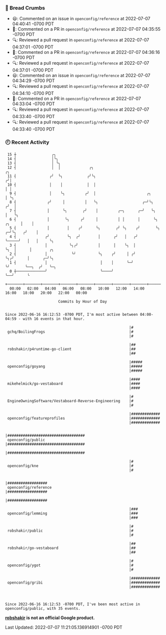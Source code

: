 ### 🍞 Bread Crumbs

 * 😃: Commented on an issue in `openconfig/reference` at 2022-07-07 04:40:41 -0700 PDT
 * 💬: Commented on a PR in  `openconfig/reference` at 2022-07-07 04:35:55 -0700 PDT
 * 🔍: Reviewed a pull request in  `openconfig/reference` at 2022-07-07 04:37:01 -0700 PDT
 * 💬: Commented on a PR in  `openconfig/reference` at 2022-07-07 04:36:16 -0700 PDT
 * 🔍: Reviewed a pull request in  `openconfig/reference` at 2022-07-07 04:37:01 -0700 PDT
 * 😃: Commented on an issue in `openconfig/reference` at 2022-07-07 04:34:29 -0700 PDT
 * 🔍: Reviewed a pull request in  `openconfig/reference` at 2022-07-07 04:34:10 -0700 PDT
 * 💬: Commented on a PR in  `openconfig/reference` at 2022-07-07 04:33:04 -0700 PDT
 * 🔍: Reviewed a pull request in  `openconfig/reference` at 2022-07-07 04:33:40 -0700 PDT
 * 🔍: Reviewed a pull request in  `openconfig/reference` at 2022-07-07 04:33:40 -0700 PDT

### 🕘 Recent Activity
```
 15 ┼                ╭╮
 14 ┤                │╰╮
 13 ┤                │ ╰╮
 12 ┤                │  │             ╭╮                                              ╭╮
 11 ┤               ╭╯  ╰╮           ╭╯╰╮                                            ╭╯│
 10 ┤               │    │           │  │                                            │ │
  9 ┤               │    ╰╮         ╭╯  │                       ╭╮                   │ ╰╮
  8 ┤              ╭╯     │         │   ╰╮                    ╭─╯╰╮                 ╭╯  │
  7 ┤              │      ╰╮       ╭╯    │         ╭─╮      ╭─╯   ╰╮                │   ╰╮
  6 ┤              │       ╰╮     ╭╯     │         │ │      │      ╰╮        ╭╮     │    │
  5 ┤              │        │    ╭╯      ╰╮       ╭╯ ╰╮    ╭╯       ╰╮     ╭─╯╰╮   ╭╯    │
  4 ┤             ╭╯        ╰╮  ╭╯        │      ╭╯   │   ╭╯         ╰─────╯   │   │     ╰╮
  3 ┤             │          ╰╮╭╯         │      │    ╰╮  │                    ╰╮  │      │        ╭╮
  2 ┤             │           ╰╯          ╰╮    ╭╯     │ ╭╯                     ╰╮╭╯      │      ╭─╯╰╮
  1 ┤             │                        │    │      ╰─╯                       ╰╯       ╰──╮  ╭╯   ╰─╮
  0 ┼─────────────╯                        ╰────╯                                            ╰──╯      ╰
    +───────+───────+───────+───────+───────+───────+───────+───────+───────+───────+───────+───────+────
  00:00   02:00   04:00   06:00   08:00   10:00   12:00   14:00   16:00   18:00   20:00   22:00   00:00   

						Commits by Hour of Day


Since 2022-06-16 16:12:53 -0700 PDT, I'm most active between 04:00-04:59 - with 16 events in that hour.

```



```
                                                        |#
 gchq/BoilingFrogs                                      |#
                                                        |#

                                                        |##
 robshakir/p4runtime-go-client                          |##
                                                        |##

                                                        |#####
 openconfig/goyang                                      |#####
                                                        |#####

                                                        |####
 mikehelmick/go-vestaboard                              |####
                                                        |####

                                                        |#
 EngineOwningSoftware/Vestaboard-Reverse-Engineering    |#
                                                        |#

                                                        |#############
 openconfig/featureprofiles                             |#############
                                                        |#############

                                                        |###################################
 openconfig/public                                      |###################################
                                                        |###################################

                                                        |#
 openconfig/kne                                         |#
                                                        |#

                                                        |##################
 openconfig/reference                                   |##################
                                                        |##################

                                                        |###
 openconfig/lemming                                     |###
                                                        |###

                                                        |#
 robshakir/public                                       |#
                                                        |#

                                                        |##
 robshakir/go-vestaboard                                |##
                                                        |##

                                                        |#
 openconfig/ygot                                        |#
                                                        |#

                                                        |#############
 openconfig/gribi                                       |#############
                                                        |#############



Since 2022-06-16 16:12:53 -0700 PDT, I've been most active in openconfig/public, with 35 events.

```
**[robshakir](mailto:robjs@google.com) is not an official Google product.**  


Last Updated: 2022-07-07 11:21:05.136914901 -0700 PDT
